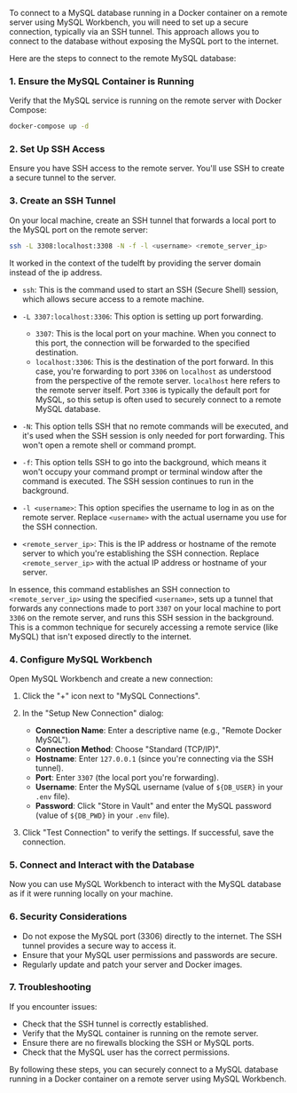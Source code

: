 To connect to a MySQL database running in a Docker container on a remote server using MySQL Workbench, you will need to set up a secure connection, typically via an SSH tunnel. This approach allows you to connect to the database without exposing the MySQL port to the internet.

Here are the steps to connect to the remote MySQL database:

### 1. Ensure the MySQL Container is Running

Verify that the MySQL service is running on the remote server with Docker Compose:

```bash
docker-compose up -d
```

### 2. Set Up SSH Access

Ensure you have SSH access to the remote server. You'll use SSH to create a secure tunnel to the server.

### 3. Create an SSH Tunnel

On your local machine, create an SSH tunnel that forwards a local port to the MySQL port on the remote server:

```bash
ssh -L 3308:localhost:3308 -N -f -l <username> <remote_server_ip>
```
It worked in the context of the tudelft by providing the server domain instead of the ip address.

- `ssh`: This is the command used to start an SSH (Secure Shell) session, which allows secure access to a remote machine.

- `-L 3307:localhost:3306`: This option is setting up port forwarding.
    - `3307`: This is the local port on your machine. When you connect to this port, the connection will be forwarded to the specified destination.
    - `localhost:3306`: This is the destination of the port forward. In this case, you're forwarding to port `3306` on `localhost` as understood from the perspective of the remote server. `localhost` here refers to the remote server itself. Port `3306` is typically the default port for MySQL, so this setup is often used to securely connect to a remote MySQL database.
    
- `-N`: This option tells SSH that no remote commands will be executed, and it's used when the SSH session is only needed for port forwarding. This won't open a remote shell or command prompt.

- `-f`: This option tells SSH to go into the background, which means it won't occupy your command prompt or terminal window after the command is executed. The SSH session continues to run in the background.

- `-l <username>`: This option specifies the username to log in as on the remote server. Replace `<username>` with the actual username you use for the SSH connection.

- `<remote_server_ip>`: This is the IP address or hostname of the remote server to which you're establishing the SSH connection. Replace `<remote_server_ip>` with the actual IP address or hostname of your server.

In essence, this command establishes an SSH connection to `<remote_server_ip>` using the specified `<username>`, sets up a tunnel that forwards any connections made to port `3307` on your local machine to port `3306` on the remote server, and runs this SSH session in the background. This is a common technique for securely accessing a remote service (like MySQL) that isn't exposed directly to the internet.

### 4. Configure MySQL Workbench

Open MySQL Workbench and create a new connection:

1. Click the "+" icon next to "MySQL Connections".
2. In the "Setup New Connection" dialog:
   - **Connection Name**: Enter a descriptive name (e.g., "Remote Docker MySQL").
   - **Connection Method**: Choose "Standard (TCP/IP)".
   - **Hostname**: Enter `127.0.0.1` (since you're connecting via the SSH tunnel).
   - **Port**: Enter `3307` (the local port you're forwarding).
   - **Username**: Enter the MySQL username (value of `${DB_USER}` in your `.env` file).
   - **Password**: Click "Store in Vault" and enter the MySQL password (value of `${DB_PWD}` in your `.env` file).

3. Click "Test Connection" to verify the settings. If successful, save the connection.

### 5. Connect and Interact with the Database

Now you can use MySQL Workbench to interact with the MySQL database as if it were running locally on your machine.

### 6. Security Considerations

- Do not expose the MySQL port (3306) directly to the internet. The SSH tunnel provides a secure way to access it.
- Ensure that your MySQL user permissions and passwords are secure.
- Regularly update and patch your server and Docker images.

### 7. Troubleshooting

If you encounter issues:
- Check that the SSH tunnel is correctly established.
- Verify that the MySQL container is running on the remote server.
- Ensure there are no firewalls blocking the SSH or MySQL ports.
- Check that the MySQL user has the correct permissions.

By following these steps, you can securely connect to a MySQL database running in a Docker container on a remote server using MySQL Workbench.